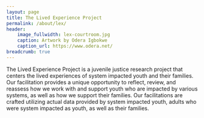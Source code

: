 ```yaml
---
layout: page
title: The Lived Experience Project
permalink: /about/lex/
header:
    image_fullwidth: lex-courtroom.jpg
    caption: Artwork by Odera Igbokwe
    caption_url: https://www.odera.net/
breadcrumb: true
---
```


The Lived Experience Project is a juvenile justice research project that centers the lived experiences of system impacted youth and their families. Our facilitation provides a unique opportunity to reflect, review, and reassess how we work with and support youth who are impacted by various systems, as well as how we support their families. Our facilitations are crafted utilizing actual data provided by system impacted youth, adults who were system impacted as youth, as well as their families.
